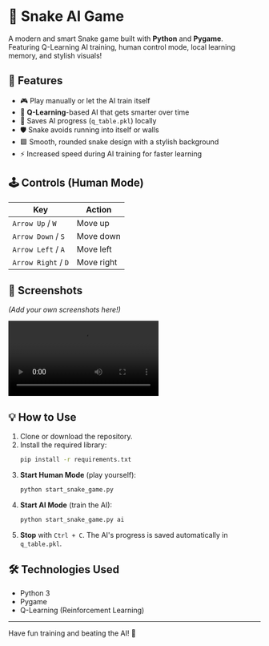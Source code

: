 # 🐍 Snake AI Game

A modern and smart Snake game built with **Python** and **Pygame**.  
Featuring Q-Learning AI training, human control mode, local learning memory, and stylish visuals!

## 🚀 Features

- 🎮 Play manually or let the AI train itself
- 🧠 **Q-Learning**-based AI that gets smarter over time
- 💾 Saves AI progress (`q_table.pkl`) locally
- 🛡️ Snake avoids running into itself or walls
- 🟩 Smooth, rounded snake design with a stylish background
- ⚡ Increased speed during AI training for faster learning

## 🕹️ Controls (Human Mode)

| Key                  | Action          |
|----------------------|-----------------|
| `Arrow Up` / `W`      | Move up          |
| `Arrow Down` / `S`    | Move down        |
| `Arrow Left` / `A`    | Move left        |
| `Arrow Right` / `D`   | Move right       |

## 📸 Screenshots

*(Add your own screenshots here!)*

![demo.mp4](/videos/demo.mp4)

## 💡 How to Use

1. Clone or download the repository.
2. Install the required library:
   ```bash
   pip install -r requirements.txt
   ```
3. **Start Human Mode** (play yourself):
   ```bash
   python start_snake_game.py
   ```
4. **Start AI Mode** (train the AI):
   ```bash
   python start_snake_game.py ai
   ```
5. **Stop** with `Ctrl + C`. The AI's progress is saved automatically in `q_table.pkl`.

## 🛠️ Technologies Used

- Python 3
- Pygame
- Q-Learning (Reinforcement Learning)

---

Have fun training and beating the AI! 🎉
